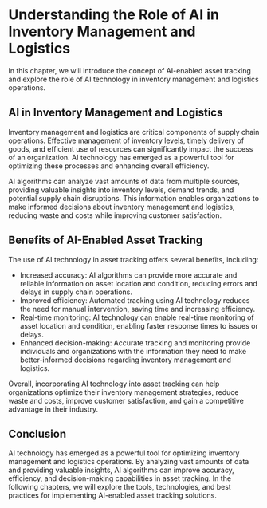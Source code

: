 Understanding the Role of AI in Inventory Management and Logistics
========================================================================================================================

In this chapter, we will introduce the concept of AI-enabled asset tracking and explore the role of AI technology in inventory management and logistics operations.

AI in Inventory Management and Logistics
----------------------------------------

Inventory management and logistics are critical components of supply chain operations. Effective management of inventory levels, timely delivery of goods, and efficient use of resources can significantly impact the success of an organization. AI technology has emerged as a powerful tool for optimizing these processes and enhancing overall efficiency.

AI algorithms can analyze vast amounts of data from multiple sources, providing valuable insights into inventory levels, demand trends, and potential supply chain disruptions. This information enables organizations to make informed decisions about inventory management and logistics, reducing waste and costs while improving customer satisfaction.

Benefits of AI-Enabled Asset Tracking
-------------------------------------

The use of AI technology in asset tracking offers several benefits, including:

* Increased accuracy: AI algorithms can provide more accurate and reliable information on asset location and condition, reducing errors and delays in supply chain operations.
* Improved efficiency: Automated tracking using AI technology reduces the need for manual intervention, saving time and increasing efficiency.
* Real-time monitoring: AI technology can enable real-time monitoring of asset location and condition, enabling faster response times to issues or delays.
* Enhanced decision-making: Accurate tracking and monitoring provide individuals and organizations with the information they need to make better-informed decisions regarding inventory management and logistics.

Overall, incorporating AI technology into asset tracking can help organizations optimize their inventory management strategies, reduce waste and costs, improve customer satisfaction, and gain a competitive advantage in their industry.

Conclusion
----------

AI technology has emerged as a powerful tool for optimizing inventory management and logistics operations. By analyzing vast amounts of data and providing valuable insights, AI algorithms can improve accuracy, efficiency, and decision-making capabilities in asset tracking. In the following chapters, we will explore the tools, technologies, and best practices for implementing AI-enabled asset tracking solutions.
